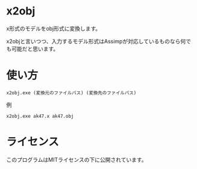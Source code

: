 # x2obj

x形式のモデルをobj形式に変換します。

x2objと言いつつ、入力するモデル形式はAssimpが対応しているものなら何でも可能だと思います。

# 使い方

```
x2obj.exe (変換元のファイルパス) (変換先のファイルパス)
```

例

```
x2obj.exe ak47.x ak47.obj
```

# ライセンス

このプログラムはMITライセンスの下に公開されています。

